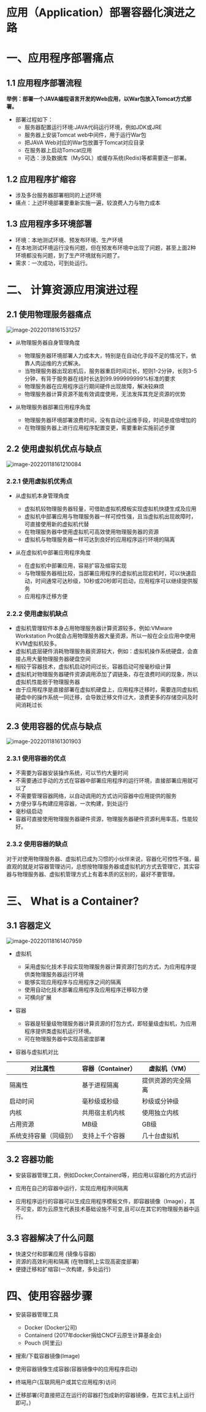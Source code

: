 # 应用（Application）部署容器化演进之路

# 一、应用程序部署痛点

## 1.1 应用程序部署流程

**举例：部署一个JAVA编程语言开发的Web应用，以War包放入Tomcat方式部署。**

- 部署过程如下：
  - 服务器配置运行环境:JAVA代码运行环境，例如JDK或JRE
  - 服务器上安装Tomcat web中间件，用于运行War包
  - 把JAVA Web对应的War包放置于Tomcat对应目录
  - 在服务器上启动Tomcat应用
  - 可选：涉及数据库（MySQL）或缓存系统(Redis)等都需要逐一部署。



## 1.2 应用程序扩缩容

- 涉及多台服务器部署相同的上述环境
- 痛点：上述环境部署要重新实施一遍，较浪费人力与物力成本



## 1.3 应用程序多环境部署

- 环境：本地测试环境、预发布环境、生产环境
- 在本地测试环境运行没有问题，但在预发布环境中出现了问题，甚至上面2种环境都没有问题，到了生产环境就有问题了。
- 需求：一次成功，可到处运行。



# 二、 计算资源应用演进过程

## 2.1 使用物理服务器痛点



![image-20220118161531257](https://image.201068.xyz/assets/image-20220118161531257.png)



- 从物理服务器自身管理角度

  - 物理服务器环境部署人力成本大，特别是在自动化手段不足的情况下，依靠人肉运维的方式解决。
  - 当物理服务器出现宕机后，服务器重启时间过长，短则1-2分钟，长则3-5分钟，有背于服务器在线时长达到99.999999999%标准的要求
  - 物理服务器在应用程序运行期间硬件出现故障，解决较麻烦
  - 物理服务器计算资源不能有效调度使用，无法发挥其充足资源的优势

  

- 从物理服务器部署应用程序角度

  - 物理服务器环境部署浪费时间，没有自动化运维手段，时间是成倍增加的
  - 在物理服务器上进行应用程序配置变更，需要重新实施前述步骤



## 2.2 使用虚拟机优点与缺点



![image-20220118161210084](https://image.201068.xyz/assets/image-20220118161210084.png)



### 2.2.1 使用虚拟机优秀点

- 从虚拟机本身管理角度
  - 虚拟机较物理服务器轻量，可借助虚拟机模板实现虚拟机快捷生成及应用
  - 虚拟机中部署应用与物理服务器一样可控性强，且当虚拟机出现故障时，可直接使用新的虚拟机代替
  - 在物理服务器中使用虚拟机可高效使用物理服务器的资源
  - 虚拟机与物理服务器一样可达到良好的应用程序运行环境的隔离

- 从在虚拟机中部署应用程序角度
  - 在虚拟机中部署应用，容易扩容及缩容实现
  - 与物理服务器相比较，当部署应用程序的虚拟机出现宕机时，可以快速启动，时间通常可达秒级，10秒或20秒即可启动，应用程序可以继续提供服务
  - 应用程序迁移方便



### 2.2.2 使用虚拟机缺点

- 虚拟机管理软件本身占用物理服务器计算资源较多，例如:VMware Workstation Pro就会占用物理服务器大量资源，所以一般在企业应用中使用KVM虚拟机较多。
- 虚拟机底层硬件消耗物理服务器资源较大，例如：虚拟机操作系统硬盘，会直接占用大量物理服务器硬盘空间
- 相较于容器技术，虚拟机启动时间过长，容器启动可按毫秒级计算
- 虚拟机对物理服务器硬件资源调用添加了调链条，存在浪费时间的现象，所以虚拟机性能弱于物理服务器
- 由于应用程序是直接部署在虚拟机硬盘上，应用程序迁移时，需要连同虚拟机硬盘中的操作系统一同迁移，会导致迁移文件过大，浪费更多的存储空间及时间消耗过长



## 2.3 使用容器的优点与缺点

![image-20220118161301903](https://image.201068.xyz/assets/image-20220118161301903.png)



### 2.3.1 使用容器的优点

- 不需要为容器安装操作系统，可以节约大量时间
- 不需要通过手动的方式在容器中部署应用程序的运行环境，直接部署应用就可以了
- 不需要管理容器网络，以自动调用的方式访问容器中应用提供的服务
- 方便分享与构建应用容器，一次构建，到处运行
- 毫秒级启动
- 容器可直接使用物理服务器硬件资源，物理服务器硬件资源利用率高，性能较好。



### 2.3.2 使用容器的缺点

对于对使用物理服务器、虚拟机已成为习惯的小伙伴来说，容器化可控性不强，最直观的就是对容器管理访问，总想按物理服务器或虚拟机的方式去管理它，其实容器与物理服务器、虚拟机管理方式上有着本质的区别的，最好不要管理。



# 三、 What is a Container?

## 3.1 容器定义

![image-20220118161407959](https://image.201068.xyz/assets/image-20220118161407959.png)



- 虚拟机
  - 采用虚拟化技术手段实现物理服务器计算资源打包的方式，为应用程序提供类物理服务器运行环境
  - 能够实现应用程序与应用程序之间的隔离
  - 使用自动化技术部署应用程序及应用程序迁移较方便
  - 可横向扩展
- 容器
  - 容器是轻量级物理服务器计算资源的打包方式，即轻量级虚拟机，为应用程序提供类虚拟机运行环境。
  - 可在物理服务器中实现高密度部署



- 容器与虚拟机对比



| 对比属性               | 容器（Container） | 虚拟机（VM）       |
| ---------------------- | ----------------- | ------------------ |
| 隔离性                 | 基于进程隔离      | 提供资源的完全隔离 |
| 启动时间               | 毫秒级或秒级      | 秒级或分钟级       |
| 内核                   | 共用宿主机内核    | 使用独立内核       |
| 占用资源               | MB级              | GB级               |
| 系统支持容量（同级别） | 支持上千个容器    | 几十台虚拟机       |



## 3.2 容器功能

- 安装容器管理工具，例如Docker,Containerd等，把应用以容器化的方式运行

- 应用在自己的容器中运行，实现应用程序间隔离

- 应用程序运行的容器可以生成应用程序模板文件，即容器镜像（Image），其不可变，即为云原生代表技术基础设施不可变,且可以在其它的物理服务器中运行。

  



## 3.3 容器解决了什么问题

- 快速交付和部署应用 (镜像与容器)
- 资源的高效利用和隔离 (在物理机上实现高密度部署)
- 便捷迁移和扩缩容(一次构建，多处运行)



# 四、使用容器步骤

- 安装容器管理工具 
  - Docker   (Docker公司)
  - Containerd  (2017年docker捐给CNCF云原生计算基金会)
  - Pouch  (阿里云)

- 搜索/下载容器镜像(Image)
- 使用容器镜像生成容器(容器镜像中的应用程序启动)
- 终端用户(互联网用户或其它应用程序)访问
- 迁移部署(可直接把正在运行的容器打包成新的容器镜像，在其它主机上运行即可。)



